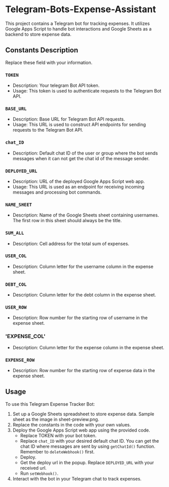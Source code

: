 # Telegram-Bots-Expense-Assistant

This project contains a Telegram bot for tracking expenses. It utilizes Google Apps Script to handle bot interactions and Google Sheets as a backend to store expense data.

## Constants Description
Replace these field with your information.

### `TOKEN`
- Description: Your telegram Bot API token.
- Usage: This token is used to authenticate requests to the Telegram Bot API.

### `BASE_URL`
- Description: Base URL for Telegram Bot API requests.
- Usage: This URL is used to construct API endpoints for sending requests to the Telegram Bot API.
  
### `chat_ID`
- Description: Default chat ID of the user or group where the bot sends messages when it can not get the chat id of the message sender.

### `DEPLOYED_URL`
- Description: URL of the deployed Google Apps Script web app.
- Usage: This URL is used as an endpoint for receiving incoming messages and processing bot commands.

### `NAME_SHEET`
- Description: Name of the Google Sheets sheet containing usernames. The first row in this sheet should always be the title.

### `SUM_ALL`
- Description: Cell address for the total sum of expenses.

### `USER_COL`
- Description: Column letter for the username column in the expense sheet.

### `DEBT_COL`
- Description: Column letter for the debt column in the expense sheet.

### `USER_ROW`
- Description: Row number for the starting row of username in the expense sheet.

### 'EXPENSE_COL'
- Description: Column letter for the expense column in the expense sheet.

### `EXPENSE_ROW`
- Description: Row number for the starting row of expense data in the expense sheet.

## Usage
To use this Telegram Expense Tracker Bot:

1. Set up a Google Sheets spreadsheet to store expense data. Sample sheet as the image in sheet-preview.png.
2. Replace the constants in the code with your own values.
3. Deploy the Google Apps Script web app using the provided code.
   - Replace TOKEN with your bot token.
   - Replace `chat_ID` with your desired default chat ID. You can get the chat ID where messages are sent by using `getChatId()` function. Remember to `deleteWebhook()` first.
   - Deploy.
   - Get the deploy url in the popup. Replace `DEPLOYED_URL` with your received url.
   - Run `setWebhook()`.
4. Interact with the bot in your Telegram chat to track expenses.

